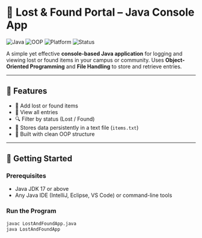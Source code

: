 # 🎒 Lost & Found Portal – Java Console App

![Java](https://img.shields.io/badge/Java-17%2B-red?logo=java&logoColor=white)
![OOP](https://img.shields.io/badge/Concepts-OOP%2C%20File%20I%2FO-blue)
![Platform](https://img.shields.io/badge/Platform-Console-brightgreen)
![Status](https://img.shields.io/badge/Status-Completed-green)

A simple yet effective **console-based Java application** for logging and viewing lost or found items in your campus or community. Uses **Object-Oriented Programming** and **File Handling** to store and retrieve entries.

---

## 📌 Features

- 📝 Add lost or found items
- 📂 View all entries
- 🔍 Filter by status (Lost / Found)
- 💾 Stores data persistently in a text file (`items.txt`)
- 🧱 Built with clean OOP structure

---

## 🚀 Getting Started

### Prerequisites
- Java JDK 17 or above
- Any Java IDE (IntelliJ, Eclipse, VS Code) or command-line tools

### Run the Program

```bash
javac LostAndFoundApp.java
java LostAndFoundApp
